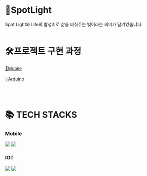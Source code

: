 <div>
<div><h1>🎇SpotLight</h1></div>
Spot Light와 Life의 합성어로 삶을 비춰주는 빛이라는 의미가 담겨있습니다.  
<br><br>
<div><h1>🛠프로젝트 구현 과정</h1></div>
<A href = "https://www.notion.so/2b90d1a4e7a844e98460356f2438c967?pvs=4" > 📱Mobile </A>
<br><br>
<A href = "https://www.notion.so/ESP-32-2e327c42732645f4a1e39afa048f6a72?pvs=4" > 💡Arduino </A>

<br><br>
<div><h1>📚 TECH STACKS</h1></div>
  <h3>Mobile</h3>
     <img src="https://img.shields.io/badge/AndroidStudio-3DDC84?style=flat-square&logo=AndroidStudio&logoColor=white"/>
     <img src="https://img.shields.io/badge/Java-F80000?style=flat">
  <h3>IOT</h3>
    <img src="https://img.shields.io/badge/Arduino-00979D?style=flat-square&logo=Arduino&logoColor=white"/>
    <img src="https://img.shields.io/badge/C++-00599C?style=flat-square&logo=C++&logoColor=white"/>
</div></div>

